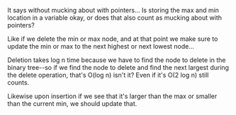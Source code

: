 It says without mucking about with pointers... Is storing the max and min location in a variable okay, or does that also count as mucking about with pointers? 

Like if we delete the min or max node, and at that point we make sure to update the min or max to the next highest or next lowest node... 

Deletion takes log n time because we have to find the node to delete in the binary tree--so if we find the node to delete and find the next largest during the delete operation, that's O(log n) isn't it? Even if it's O(2 log n) still counts.

Likewise upon insertion if we see that it's larger than the max or smaller than the current min, we should update that. 